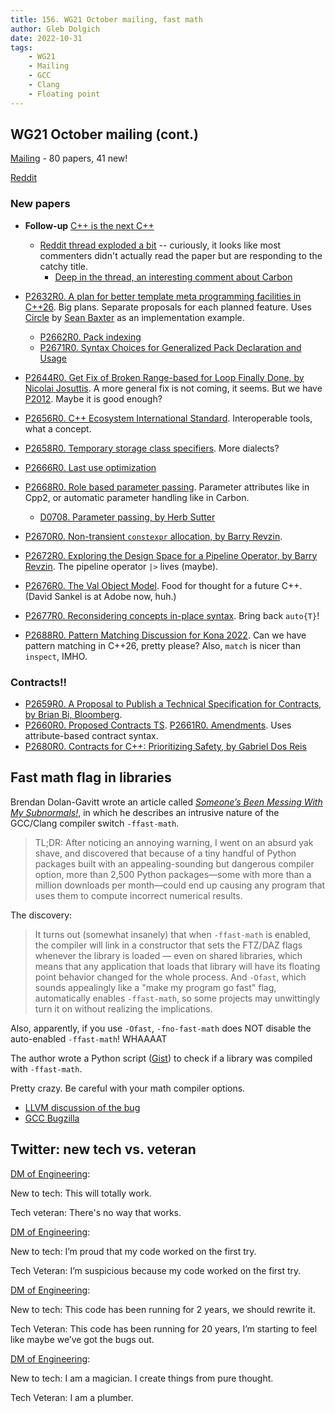 ```yaml
---
title: 156. WG21 October mailing, fast math
author: Gleb Dolgich
date: 2022-10-31
tags:
    - WG21
    - Mailing
    - GCC
    - Clang
    - Floating point
---
```


## WG21 October mailing (cont.)

[Mailing](https://www.open-std.org/jtc1/sc22/wg21/docs/papers/2022/#mailing2022-10) - 80 papers, 41 new!

[Reddit](https://www.reddit.com/r/cpp/comments/y60pec/wg21_aka_c_standard_committee_october_2022_mailing/)

### New papers

* **Follow-up** [C++ is the next C++](https://www.open-std.org/jtc1/sc22/wg21/docs/papers/2022/p2657r0.html)
  * [Reddit thread exploded a bit](https://www.reddit.com/r/programming/comments/yjyst3/c_is_the_next_c/) -- curiously, it looks like most commenters didn't actually read the paper but are responding to the catchy title.
    * [Deep in the thread, an interesting comment about Carbon](https://www.reddit.com/r/programming/comments/yjyst3/c_is_the_next_c/iuqyr4x/)

* [P2632R0. A plan for better template meta programming facilities in C++26](https://www.open-std.org/jtc1/sc22/wg21/docs/papers/2022/p2632r0.pdf). Big plans. Separate proposals for each planned feature. Uses [Circle](https://www.circle-lang.org/) by [Sean Baxter](https://twitter.com/seanbax) as an implementation example.
  * [P2662R0. Pack indexing](https://www.open-std.org/jtc1/sc22/wg21/docs/papers/2022/p2662r0.pdf)
  * [P2671R0. Syntax Choices for Generalized Pack Declaration and Usage](https://www.open-std.org/jtc1/sc22/wg21/docs/papers/2022/p2671r0.html)
* [P2644R0. Get Fix of Broken Range-based for Loop Finally Done, by Nicolai Josuttis](https://www.open-std.org/jtc1/sc22/wg21/docs/papers/2022/p2644r0.pdf). A more general fix is not coming, it seems. But we have [P2012](http://wg21.link/P2012). Maybe it is good enough?
* [P2656R0. C++ Ecosystem International Standard](https://www.open-std.org/jtc1/sc22/wg21/docs/papers/2022/p2656r0.html). Interoperable tools, what a concept.
* [P2658R0. Temporary storage class specifiers](https://www.open-std.org/jtc1/sc22/wg21/docs/papers/2022/p2657r0.html). More dialects?
* [P2666R0. Last use optimization](https://www.open-std.org/jtc1/sc22/wg21/docs/papers/2022/p2666r0.pdf)
* [P2668R0. Role based parameter passing](https://www.open-std.org/jtc1/sc22/wg21/docs/papers/2022/p2668r0.pdf). Parameter attributes like in Cpp2, or automatic parameter handling like in Carbon.
  * [D0708. Parameter passing, by Herb Sutter](https://github.com/hsutter/708/blob/main/708.pdf)
* [P2670R0. Non-transient `constexpr` allocation, by Barry Revzin](https://www.open-std.org/jtc1/sc22/wg21/docs/papers/2022/p2670r0.html).
* [P2672R0. Exploring the Design Space for a Pipeline Operator, by Barry Revzin](https://www.open-std.org/jtc1/sc22/wg21/docs/papers/2022/p2672r0.html). The pipeline operator `|>` lives (maybe).
* [P2676R0. The Val Object Model](https://www.open-std.org/jtc1/sc22/wg21/docs/papers/2022/p2676r0.pdf). Food for thought for a future C++. (David Sankel is at Adobe now, huh.)
* [P2677R0. Reconsidering concepts in-place syntax](https://www.open-std.org/jtc1/sc22/wg21/docs/papers/2022/p2677r0.pdf). Bring back `auto{T}`!
* [P2688R0. Pattern Matching Discussion for Kona 2022](https://www.open-std.org/jtc1/sc22/wg21/docs/papers/2022/p2688r0.pdf). Can we have pattern matching in C++26, pretty please? Also, `match` is nicer than `inspect`, IMHO.

### Contracts!!

* [P2659R0. A Proposal to Publish a Technical Specification for Contracts, by Brian Bi, Bloomberg](https://www.open-std.org/jtc1/sc22/wg21/docs/papers/2022/p2659r0.pdf).
* [P2660R0. Proposed Contracts TS](https://www.open-std.org/jtc1/sc22/wg21/docs/papers/2022/p2660r0.pdf). [P2661R0. Amendments](https://www.open-std.org/jtc1/sc22/wg21/docs/papers/2022/p2661r0.pdf). Uses attribute-based contract syntax.
* [P2680R0. Contracts for C++: Prioritizing Safety, by Gabriel Dos Reis](https://www.open-std.org/jtc1/sc22/wg21/docs/papers/2022/p2680r0.pdf)

## Fast math flag in libraries

Brendan Dolan-Gavitt wrote an article called [_Someone’s Been Messing With My Subnormals!_](https://moyix.blogspot.com/2022/09/someones-been-messing-with-my-subnormals.html), in which he describes an intrusive nature of the GCC/Clang compiler switch `-ffast-math`.

> TL;DR: After noticing an annoying warning, I went on an absurd yak shave, and discovered that because of a tiny handful of Python packages built with an appealing-sounding but dangerous compiler option, more than 2,500 Python packages—some with more than a million downloads per month—could end up causing any program that uses them to compute incorrect numerical results.

The discovery:

> It turns out (somewhat insanely) that when `-ffast-math` is enabled, the compiler will link in a constructor that sets the FTZ/DAZ flags whenever the library is loaded — even on shared libraries, which means that any application that loads that library will have its floating point behavior changed for the whole process. And `-Ofast`, which sounds appealingly like a "make my program go fast" flag, automatically enables `-ffast-math`, so some projects may unwittingly turn it on without realizing the implications.

Also, apparently, if you use `-Ofast`, `-fno-fast-math` does NOT disable the auto-enabled `-ffast-math`! WHAAAAT

The author wrote a Python script ([Gist](https://gist.github.com/moyix/2154125d0cb9947ec0525fb49449fab7)) to check if a library was compiled with `-ffast-math`.

Pretty crazy. Be careful with your math compiler options.

* [LLVM discussion of the bug](https://github.com/llvm/llvm-project/issues/57589)
* [GCC Bugzilla](https://gcc.gnu.org/bugzilla/show_bug.cgi?id=55522)

## Twitter: new tech vs. veteran

[DM of Engineering](https://twitter.com/dmofengineering/status/1556387621047132160):

New to tech:
This will totally work.

Tech veteran:
There's no way that works.

[DM of Engineering](https://twitter.com/dmofengineering/status/1556389086725672960):

New to tech:
I’m proud that my code worked on the first try.

Tech Veteran:
I’m suspicious because my code worked on the first try.

[DM of Engineering](https://twitter.com/dmofengineering/status/1556388408078938112):

New to tech:
This code has been running for 2 years, we should rewrite it.

Tech Veteran:
This code has been running for 20 years, I’m starting to feel like maybe we’ve got the bugs out.

[DM of Engineering](https://twitter.com/dmofengineering/status/1556384811467489281):

New to tech:
I am a magician. I create things from pure thought.

Tech Veteran:
I am a plumber.

